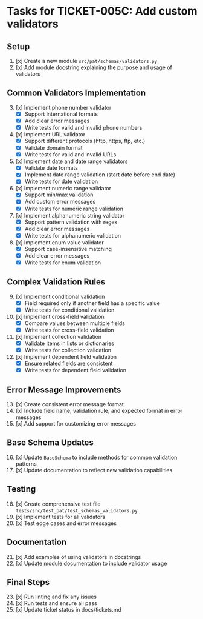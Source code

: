# Tasks for TICKET-005C: Add custom validators

## Setup
1. [x] Create a new module `src/pat/schemas/validators.py`
2. [x] Add module docstring explaining the purpose and usage of validators

## Common Validators Implementation
3. [x] Implement phone number validator
   - [x] Support international formats
   - [x] Add clear error messages
   - [x] Write tests for valid and invalid phone numbers
4. [x] Implement URL validator
   - [x] Support different protocols (http, https, ftp, etc.)
   - [x] Validate domain format
   - [x] Write tests for valid and invalid URLs
5. [x] Implement date and date range validators
   - [x] Validate date formats
   - [x] Implement date range validation (start date before end date)
   - [x] Write tests for date validation
6. [x] Implement numeric range validator
   - [x] Support min/max validation
   - [x] Add custom error messages
   - [x] Write tests for numeric range validation
7. [x] Implement alphanumeric string validator
   - [x] Support pattern validation with regex
   - [x] Add clear error messages
   - [x] Write tests for alphanumeric validation
8. [x] Implement enum value validator
   - [x] Support case-insensitive matching
   - [x] Add clear error messages
   - [x] Write tests for enum validation

## Complex Validation Rules
9. [x] Implement conditional validation
   - [x] Field required only if another field has a specific value
   - [x] Write tests for conditional validation
10. [x] Implement cross-field validation
    - [x] Compare values between multiple fields
    - [x] Write tests for cross-field validation
11. [x] Implement collection validation
    - [x] Validate items in lists or dictionaries
    - [x] Write tests for collection validation
12. [x] Implement dependent field validation
    - [x] Ensure related fields are consistent
    - [x] Write tests for dependent field validation

## Error Message Improvements
13. [x] Create consistent error message format
14. [x] Include field name, validation rule, and expected format in error messages
15. [x] Add support for customizing error messages

## Base Schema Updates
16. [x] Update `BaseSchema` to include methods for common validation patterns
17. [x] Update documentation to reflect new validation capabilities

## Testing
18. [x] Create comprehensive test file `tests/src/test_pat/test_schemas_validators.py`
19. [x] Implement tests for all validators
20. [x] Test edge cases and error messages

## Documentation
21. [x] Add examples of using validators in docstrings
22. [x] Update module documentation to include validator usage

## Final Steps
23. [x] Run linting and fix any issues
24. [x] Run tests and ensure all pass
25. [x] Update ticket status in docs/tickets.md

